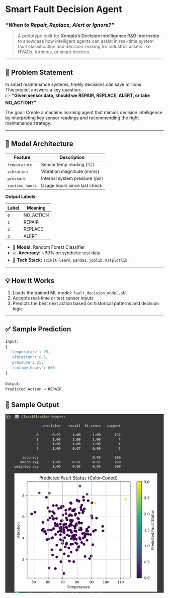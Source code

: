 #  Smart Fault Decision Agent

### *“When to Repair, Replace, Alert or Ignore?”*

> A prototype built for **Xempla’s Decision Intelligence R&D Internship** to showcase how intelligent agents can assist in real-time system fault classification and decision-making for industrial assets like HVACs, turbines, or smart devices.

---

## 📌 Problem Statement

In smart maintenance systems, timely decisions can save millions.  
This project answers a key question:  
👉 **“Given sensor data, should we REPAIR, REPLACE, ALERT, or take NO_ACTION?”**

The goal: Create a machine learning agent that mimics decision intelligence by interpreting key sensor readings and recommending the right maintenance strategy.

---

## 🧠 Model Architecture

| Feature         | Description                    |
|-----------------|--------------------------------|
| `temperature`   | Sensor temp reading (°C)       |
| `vibration`     | Vibration magnitude (mm/s)     |
| `pressure`      | Internal system pressure (psi) |
| `runtime_hours` | Usage hours since last check   |

**Output Labels:**

| Label | Meaning     |
|-------|-------------|
| `0`   | NO_ACTION   |
| `1`   | REPAIR      |
| `2`   | REPLACE     |
| `3`   | ALERT       |

- 🧩 **Model:** Random Forest Classifier  
- 📈 **Accuracy:** ~99% on synthetic test data  
- 🧰 **Tech Stack:** `scikit-learn`, `pandas`, `joblib`, `matplotlib`

---

## 💡 How It Works

1. Loads the trained ML model: `fault_decision_model.pkl`  
2. Accepts real-time or test sensor inputs  
3. Predicts the best next action based on historical patterns and decision logic

---

## ✅ Sample Prediction

```python
Input:
{
  'temperature': 95,
  'vibration': 8.5,
  'pressure': 25,
  'runtime_hours': 600
}

Output:
Predicted Action → REPAIR
```
## 📸 Sample Output

![Smart Fault Decision Agent Output](smart-fault-decision-agent.png)
